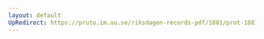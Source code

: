 ```yaml
---
layout: default
UpRedirect: https://pruto.im.uu.se/riksdagen-records-pdf/1881/prot-1881--ak--020/prot-1881--ak--020_024.pdf
---
```

